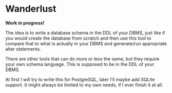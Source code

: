Wanderlust
==========

**Work in progress!**

The idea is to write a database schema in the DDL of your DBMS, just like if you
would create the database from scratch and then use this tool to compare that to
what is actually in your DBMS and generate/run appropriate alter statements.

There are other tools that can do more or less the same, but they require your
own schema language. This is supposed to be in the DDL of your DBMS.

At first I will try to write this for PostgreSQL, later I'll maybe add SQLite
support. It might always be limited to my own needs, if I ever finish it at all.
